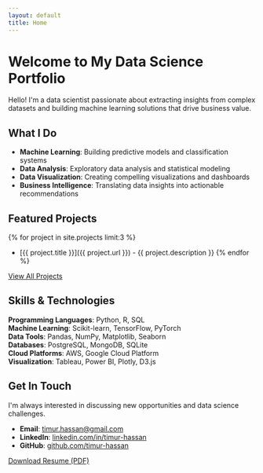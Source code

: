 ```yaml
---
layout: default
title: Home
---
```


<div class="hero-section">
<h1>Welcome to My Data Science Portfolio</h1>
<p>Hello! I'm a data scientist passionate about extracting insights from complex datasets and building machine learning solutions that drive business value.</p>
</div>

## What I Do

- **Machine Learning**: Building predictive models and classification systems
- **Data Analysis**: Exploratory data analysis and statistical modeling  
- **Data Visualization**: Creating compelling visualizations and dashboards
- **Business Intelligence**: Translating data insights into actionable recommendations

## Featured Projects

{% for project in site.projects limit:3 %}
- [{{ project.title }}]({{ project.url }}) - {{ project.description }}
{% endfor %}

[View All Projects](/projects/)

## Skills & Technologies

**Programming Languages**: Python, R, SQL  
**Machine Learning**: Scikit-learn, TensorFlow, PyTorch  
**Data Tools**: Pandas, NumPy, Matplotlib, Seaborn  
**Databases**: PostgreSQL, MongoDB, SQLite  
**Cloud Platforms**: AWS, Google Cloud Platform  
**Visualization**: Tableau, Power BI, Plotly, D3.js  

## Get In Touch

I'm always interested in discussing new opportunities and data science challenges.

- **Email**: [timur.hassan@gmail.com](mailto:timur.hassan@gmail.com)
- **LinkedIn**: [linkedin.com/in/timur-hassan](https://linkedin.com/in/timur-hassan)
- **GitHub**: [github.com/timur-hassan](https://github.com/timur-hassan)

[Download Resume (PDF)](/assets/resume.pdf) 